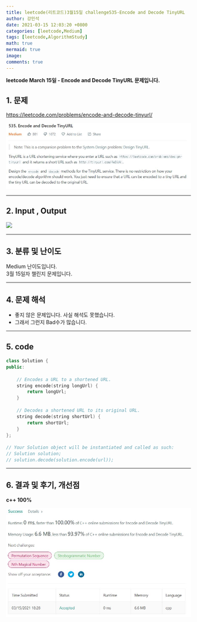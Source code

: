 ```yaml
---
title: leetcode(리트코드)3월15일 challenge535-Encode and Decode TinyURL
author: 강민석
date: 2021-03-15 12:03:20 +0800
categories: [leetcode,Medium]
tags: [leetcode,AlgorithmStudy]
math: true
mermaid: true
image: 
comments: true
---
```


**leetcode March 15일 - Encode and Decode TinyURL 문제입니다.**

## 1. 문제
<https://leetcode.com/problems/encode-and-decode-tinyurl/>  

![](/assets/img/sample/leetcode/535/Problem.JPG)  

-----  

## 2. Input , Output

![](/assets/img/sample/leetcode/535/input.JPG)  


-----  

## 3. 분류 및 난이도

Medium 난이도입니다.  
3월 15일자 챌린지 문제입니다. 

-----  

## 4. 문제 해석

- 좋지 않은 문제입니다. 사실 해석도 못했습니다.
- 그래서 그런지 Bad수가 많습니다.

-----  

## 5. code

```c++
class Solution {
public:

    // Encodes a URL to a shortened URL.
    string encode(string longUrl) {
        return longUrl;
    }

    // Decodes a shortened URL to its original URL.
    string decode(string shortUrl) {
        return shortUrl;
    }
};

// Your Solution object will be instantiated and called as such:
// Solution solution;
// solution.decode(solution.encode(url));
```

-----

## 6. 결과 및 후기, 개선점

**c++ 100%**

![](/assets/img/sample/leetcode/535/result.JPG)  
